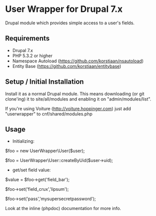 User Wrapper for Drupal 7.x
========================
Drupal module which provides simple access to a user's fields.


Requirements
--------------------------------

* Drupal 7.x
* PHP 5.3.2 or higher
* Namespace Autoload (https://github.com/korstiaan/nsautoload)
* Entity Base (https://github.com/korstiaan/entitybase)


Setup / Initial Installation
--------------------------------

Install it as a normal Drupal module. This means downloading (or git clone'ing) it to site/all/modules and enabling it on "admin/modules/list".

If you're using Voiture (http://voiture.hoppinger.com) just add "userwrapper" to cnf/shared/modules.php


Usage
--------------------------------

* Initializing:

$foo = new UserWrapper\User($user);

$foo = UserWrapper\User::createByUid($user->uid);

* get/set field value:

$value = $foo->get('field_bar');

$foo->set('field_crux','lipsum');

$foo->set('pass','mysupersecretpassword');

Look at the inline (phpdoc) documentation for more info.
 